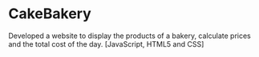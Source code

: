 CakeBakery
==========

Developed a website to display the products of a bakery, calculate prices and the total cost of the day. [JavaScript, HTML5 and CSS]
